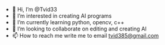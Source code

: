 - 👋 Hi, I’m @Tvid33
- 👀 I’m interested in creating AI programs
- 🌱 I’m currently learning python, opencv, c++ 
- 💞️ I’m looking to collaborate on editing and creating AI
- 📫 How to reach me write me to email tvid385@gmail.com

<!---
Tvid33/Tvid33 is a ✨ special ✨ repository because its `README.md` (this file) appears on your GitHub profile.
You can click the Preview link to take a look at your changes.
--->
